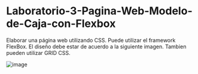 # Laboratorio-3-Pagina-Web-Modelo-de-Caja-con-Flexbox

Elaborar una página web utilizando CSS. Puede utilizar el framework FlexBox. El diseño debe estar de acuerdo a la siguiente imagen. Tambien pueden utilizar GRID CSS.

![image](https://user-images.githubusercontent.com/101540339/182767263-011ae326-364d-4171-ad9d-7cbde39e3992.png)
